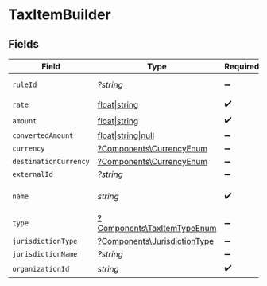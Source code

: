 # TaxItemBuilder


## Fields

| Field                                                                         | Type                                                                          | Required                                                                      | Description                                                                   |
| ----------------------------------------------------------------------------- | ----------------------------------------------------------------------------- | ----------------------------------------------------------------------------- | ----------------------------------------------------------------------------- |
| `ruleId`                                                                      | *?string*                                                                     | :heavy_minus_sign:                                                            | The rule ID of the tax item                                                   |
| `rate`                                                                        | [float\|string](../../Models/Components/Rate.md)                              | :heavy_check_mark:                                                            | N/A                                                                           |
| `amount`                                                                      | [float\|string](../../Models/Components/TaxItemBuilderAmount.md)              | :heavy_check_mark:                                                            | N/A                                                                           |
| `convertedAmount`                                                             | [float\|string\|null](../../Models/Components/TaxItemBuilderConvertedAmount.md) | :heavy_minus_sign:                                                            | N/A                                                                           |
| `currency`                                                                    | [?Components\CurrencyEnum](../../Models/Components/CurrencyEnum.md)           | :heavy_minus_sign:                                                            | N/A                                                                           |
| `destinationCurrency`                                                         | [?Components\CurrencyEnum](../../Models/Components/CurrencyEnum.md)           | :heavy_minus_sign:                                                            | N/A                                                                           |
| `externalId`                                                                  | *?string*                                                                     | :heavy_minus_sign:                                                            | N/A                                                                           |
| `name`                                                                        | *string*                                                                      | :heavy_check_mark:                                                            | Deprecated: use `jurisdiction_type` instead                                   |
| `type`                                                                        | [?Components\TaxItemTypeEnum](../../Models/Components/TaxItemTypeEnum.md)     | :heavy_minus_sign:                                                            | N/A                                                                           |
| `jurisdictionType`                                                            | [?Components\JurisdictionType](../../Models/Components/JurisdictionType.md)   | :heavy_minus_sign:                                                            | N/A                                                                           |
| `jurisdictionName`                                                            | *?string*                                                                     | :heavy_minus_sign:                                                            | N/A                                                                           |
| `organizationId`                                                              | *string*                                                                      | :heavy_check_mark:                                                            | N/A                                                                           |